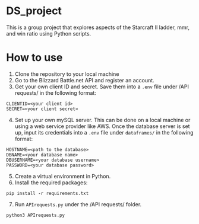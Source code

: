 # DS_project

This is a group project that explores aspects of the Starcraft II ladder, mmr, and win ratio using Python scripts.

# How to use

1. Clone the repository to your local machine
2. Go to the Blizzard Battle.net API and register an account.
3. Get your own client ID and secret. Save them into a ```.env``` file under /API requests/ in the following format:
```
CLIENTID=<your client id>
SECRET=<your client secret>
```
4. Set up your own mySQL server. This can be done on a local machine or using a web service provider like AWS. Once the database server is set up, input its credentials into a ```.env``` file under ```dataframes/``` in the following format:
```
HOSTNAME=<path to the database>
DBNAME=<your database name>
DBUSERNAME=<your database username>
PASSWORD=<your database password>
```
5. Create a virtual environment in Python.
6. Install the required packages:
```
pip install -r requirements.txt
```
7. Run ```APIrequests.py``` under the /API requests/ folder.

```
python3 APIrequests.py
```
